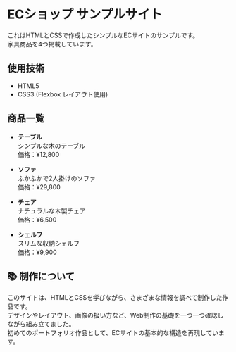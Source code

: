 # ECショップ サンプルサイト

これはHTMLとCSSで作成したシンプルなECサイトのサンプルです。  
家具商品を4つ掲載しています。

## 使用技術

- HTML5
- CSS3 (Flexbox レイアウト使用)

## 商品一覧

- **テーブル**  
  シンプルな木のテーブル  
  価格：¥12,800

- **ソファ**  
  ふかふかで2人掛けのソファ  
  価格：¥29,800

- **チェア**  
  ナチュラルな木製チェア  
  価格：¥6,500

- **シェルフ**  
  スリムな収納シェルフ  
  価格：¥9,900

## 📚 制作について

このサイトは、HTMLとCSSを学びながら、さまざまな情報を調べて制作した作品です。  
デザインやレイアウト、画像の扱い方など、Web制作の基礎を一つ一つ確認しながら組み立てました。  
初めてのポートフォリオ作品として、ECサイトの基本的な構造を再現しています。
